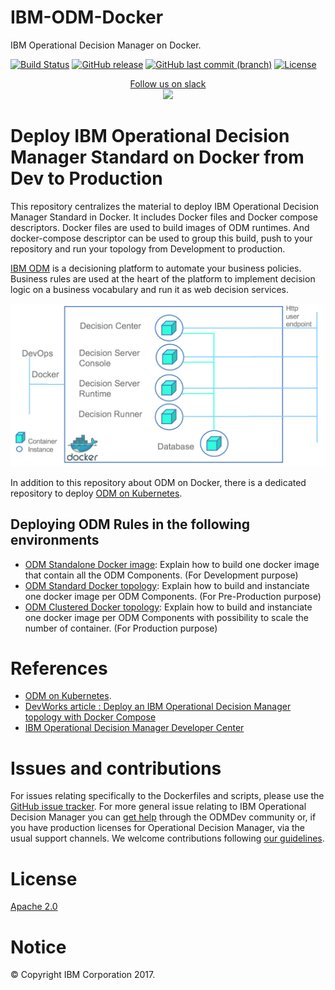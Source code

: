 # IBM-ODM-Docker
IBM Operational Decision Manager on Docker.

 
[![Build Status](https://travis-ci.org/ODMDev/odm-ondocker.svg?branch=master)](https://travis-ci.org/ODMDev/odm-ondocker)
[![GitHub release](https://img.shields.io/github/release/ODMDev/odm-ondocker.svg)](https://github.com/ODMDev/odm-ondocker/releases)
[![GitHub last commit (branch)](https://img.shields.io/github/last-commit/ODMDev/odm-ondocker/dev.svg)](https://github.com/ODMDev/odm-ondocker)
[![License](https://img.shields.io/badge/License-Apache%202.0-blue.svg)](https://opensource.org/licenses/Apache-2.0)
<p align="center">
  <a href="https://join.slack.com/t/odmdev/shared_invite/enQtMjU0NzIwMjM1MTg0LTQyYTMzNGQ4NzJkMDYxMDU5MDRmYTM4MjcxN2RiMzNmZWZmY2UzYzRhMjk0N2FmZjU2YzJlMTRmN2FhZDY4NmQ">
        Follow us on slack
        <br>
        <img src="https://a.slack-edge.com/436da/marketing/img/meta/favicon-32.png">
  </a>
</p>


#  Deploy IBM Operational Decision Manager Standard on Docker from Dev to Production 

This repository centralizes the material to deploy IBM Operational Decision Manager Standard in Docker. 
It includes Docker files and Docker compose descriptors. Docker files are used to build images of ODM runtimes. And docker-compose descriptor can be used to group this build, push to your repository and run your topology from Development to production.

[IBM ODM](https://www.ibm.com/support/knowledgecenter/SSQP76_8.9.0/welcome/kc_welcome_odmV.html) is a decisioning platform to automate your business policies. Business rules are used at the heart of the platform to implement decision logic on a business vocabulary and run it as web decision services.


![Flow](docs/images/Fig1.png)

In addition to this repository about ODM on Docker, there is a dedicated repository to deploy [ODM on Kubernetes](https://github.com/PierreFeillet/IBM-ODM-Kubernetes/?cm_mc_uid=48109996374214948388780&cm_mc_sid_50200000=1497520790).
## Deploying ODM Rules in the following environments
- [ODM Standalone Docker image](docs/README_standalone.md): Explain how to build one docker image that contain all the ODM Components. (For Development purpose)
- [ODM Standard Docker topology](docs/README_standard.md): Explain how to build and instanciate one docker image per ODM Components. (For Pre-Production purpose) 
- [ODM Clustered Docker topology](docs/README_cluster.md): Explain how to build and instanciate one docker image per ODM Components with possibility to scale the number of container. (For Production purpose) 
 
# References
- [ODM on Kubernetes](https://github.com/PierreFeillet/IBM-ODM-Kubernetes/?cm_mc_uid=48109996374214948388780&cm_mc_sid_50200000=1497520790).
- [DevWorks article : Deploy an IBM Operational Decision Manager topology with Docker Compose ](https://www.ibm.com/developerworks/library/mw-1612-grateau-trs/1612-grateau.html)
- [IBM Operational Decision Manager Developer Center](https://developer.ibm.com/odm/)

# Issues and contributions

For issues relating specifically to the Dockerfiles and scripts, please use the [GitHub issue tracker](https://github.com/lgrateau/odm-ondocker/issues). For more general issue relating to IBM Operational Decision Manager you can [get help](https://developer.ibm.com/odm/home/connect/) through the ODMDev community or, if you have production licenses for Operational Decision Manager, via the usual support channels. We welcome contributions following [our guidelines](https://github.com/lgrateau/odm-ondocker/blob/master/CONTRIBUTING.md).



# License
[Apache 2.0](LICENSE)

# Notice
© Copyright IBM Corporation 2017.

